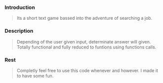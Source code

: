 ### Introduction ###

 >Its a short text game bassed into the adventure of searching a job.
 
### Description ###

>Depending of the user given input, determinate answer will given.
>Totally functional and fully reduced to funtions using functions calls.

### Rest ###

>Completly feel free to use this code whenever and however.
>I made it to have some fun.

